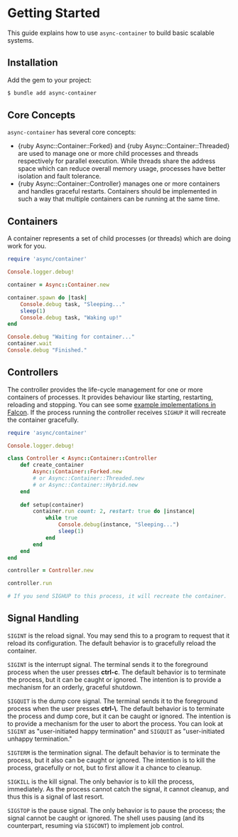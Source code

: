 # Getting Started

This guide explains how to use `async-container` to build basic scalable systems.

## Installation

Add the gem to your project:

~~~ bash
$ bundle add async-container
~~~

## Core Concepts

`async-container` has several core concepts:

- {ruby Async::Container::Forked} and {ruby Async::Container::Threaded} are used to manage one or more child processes and threads respectively for parallel execution. While threads share the address space which can reduce overall memory usage, processes have better isolation and fault tolerance.
- {ruby Async::Container::Controller} manages one or more containers and handles graceful restarts. Containers should be implemented in such a way that multiple containers can be running at the same time.

## Containers

A container represents a set of child processes (or threads) which are doing work for you.

``` ruby
require 'async/container'

Console.logger.debug!

container = Async::Container.new

container.spawn do |task|
	Console.debug task, "Sleeping..."
	sleep(1)
	Console.debug task, "Waking up!"
end

Console.debug "Waiting for container..."
container.wait
Console.debug "Finished."
```

## Controllers

The controller provides the life-cycle management for one or more containers of processes. It provides behaviour like starting, restarting, reloading and stopping. You can see some [example implementations in Falcon](https://github.com/socketry/falcon/blob/master/lib/falcon/controller/). If the process running the controller receives `SIGHUP` it will recreate the container gracefully.

``` ruby
require 'async/container'

Console.logger.debug!

class Controller < Async::Container::Controller
	def create_container
		Async::Container::Forked.new
		# or Async::Container::Threaded.new
		# or Async::Container::Hybrid.new
	end
	 
	def setup(container)
		container.run count: 2, restart: true do |instance|
			while true
				Console.debug(instance, "Sleeping...")
				sleep(1)
			end
		end
	end
end

controller = Controller.new

controller.run

# If you send SIGHUP to this process, it will recreate the container.
```

## Signal Handling

`SIGINT` is the reload signal. You may send this to a program to request that it reload its configuration. The default behavior is to gracefully reload the container.

`SIGINT` is the interrupt signal. The terminal sends it to the foreground process when the user presses **ctrl-c**. The default behavior is to terminate the process, but it can be caught or ignored. The intention is to provide a mechanism for an orderly, graceful shutdown.

`SIGQUIT` is the dump core signal. The terminal sends it to the foreground process when the user presses **ctrl-\\**. The default behavior is to terminate the process and dump core, but it can be caught or ignored. The intention is to provide a mechanism for the user to abort the process. You can look at `SIGINT` as "user-initiated happy termination" and `SIGQUIT` as "user-initiated unhappy termination."

`SIGTERM` is the termination signal. The default behavior is to terminate the process, but it also can be caught or ignored. The intention is to kill the process, gracefully or not, but to first allow it a chance to cleanup.

`SIGKILL` is the kill signal. The only behavior is to kill the process, immediately. As the process cannot catch the signal, it cannot cleanup, and thus this is a signal of last resort.

`SIGSTOP` is the pause signal. The only behavior is to pause the process; the signal cannot be caught or ignored. The shell uses pausing (and its counterpart, resuming via `SIGCONT`) to implement job control.
